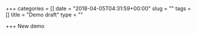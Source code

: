 +++
categories = []
date = "2018-04-05T04:31:59+00:00"
slug = ""
tags = []
title = "Demo draft"
type = ""

+++
New demo 